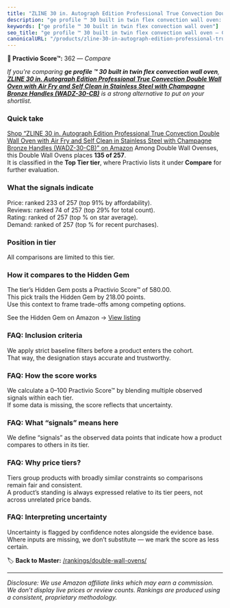 ```yaml
---
title: "ZLINE 30 in. Autograph Edition Professional True Convection Double Wall Oven with Air Fry and Self Clean in Stainless Steel with Champagne Bronze Handles (WADZ-30-CB)"
description: "ge profile ™ 30 built in twin flex convection wall oven: Data-driven ranking using the Practivio Score™. Positioned by quality, value, demand, findability, mom…"
keywords: ["ge profile ™ 30 built in twin flex convection wall oven"]
seo_title: "ge profile ™ 30 built in twin flex convection wall oven — Compare (2025)"
canonicalURL: "/products/zline-30-in-autograph-edition-professional-true-convection-double-wall-oven-with-air-fry-and-self-clean-in-stainless-steel-with-champagne-bronze-handles-wadz-30-cb-B0DHFVN74W/"
---
```


**🛒 Practivio Score™:** 362 — _Compare_


*If you're comparing **ge profile ™ 30 built in twin flex convection wall oven**, **[ZLINE 30 in. Autograph Edition Professional True Convection Double Wall Oven with Air Fry and Self Clean in Stainless Steel with Champagne Bronze Handles (WADZ-30-CB)](https://www.amazon.com/dp/B0DHFVN74W?tag=practivio-20)** is a strong alternative to put on your shortlist.*
### Quick take
[Shop “ZLINE 30 in. Autograph Edition Professional True Convection Double Wall Oven with Air Fry and Self Clean in Stainless Steel with Champagne Bronze Handles (WADZ-30-CB)” on Amazon](https://www.amazon.com/dp/B0DHFVN74W?tag=practivio-20)
Among Double Wall Ovenses, this Double Wall Ovens places **135 of 257**.  
It is classified in the **Top Tier tier**, where Practivio lists it under **Compare** for further evaluation.

### What the signals indicate
Price: ranked 233 of 257 (top 91% by affordability).  
Reviews: ranked 74 of 257 (top 29% for total count).  
Rating: ranked  of 257 (top % on star average).  
Demand: ranked  of 257 (top % for recent purchases).

### Position in tier
All comparisons are limited to this tier.

### How it compares to the Hidden Gem
The tier’s Hidden Gem posts a Practivio Score™ of 580.00.  
This pick trails the Hidden Gem by 218.00 points.  
Use this context to frame trade-offs among competing options.  

See the Hidden Gem on Amazon → [View listing](https://www.amazon.com/dp/B00N45FU58?tag=practivio-20)

### FAQ: Inclusion criteria
We apply strict baseline filters before a product enters the cohort.  
That way, the designation stays accurate and trustworthy.

### FAQ: How the score works
We calculate a 0–100 Practivio Score™ by blending multiple observed signals within each tier.  
If some data is missing, the score reflects that uncertainty.

### FAQ: What “signals” means here
We define “signals” as the observed data points that indicate how a product compares to others in its tier.

### FAQ: Why price tiers?
Tiers group products with broadly similar constraints so comparisons remain fair and consistent.  
A product’s standing is always expressed relative to its tier peers, not across unrelated price bands.

### FAQ: Interpreting uncertainty
Uncertainty is flagged by confidence notes alongside the evidence base.  
Where inputs are missing, we don’t substitute — we mark the score as less certain.

<!-- Missing template for Compare/CompareWithinPriceClass -->


🏷️ **Back to Master:** [/rankings/double-wall-ovens/](/rankings/double-wall-ovens/)

---
_Disclosure: We use Amazon affiliate links which may earn a commission. We don’t display live prices or review counts. Rankings are produced using a consistent, proprietary methodology._
